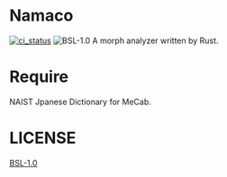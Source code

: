 # Namaco
[![ci_status](https://circleci.com/gh/namachan10777/egobot/tree/master.svg?style=shield&circle-token=d3af56239dfb721f37a0feb7e522219d2d907013)](https://circleci.com/gh/namachan10777/egobot)
![BSL-1.0](https://img.shields.io/badge/License-BSL%201.0-blue.svg)
A morph analyzer written by Rust.

# Require
NAIST Jpanese Dictionary for MeCab.

# LICENSE
[BSL-1.0](https://opensource.org/licenses/BSL-1.0)
